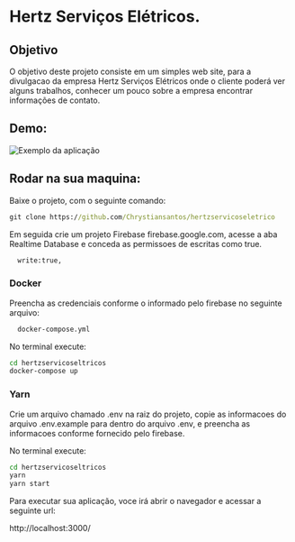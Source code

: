 # Hertz Serviços Elétricos.

## Objetivo
O objetivo deste projeto consiste em um simples web site, para a divulgacao da empresa Hertz Serviços Elétricos
onde o cliente poderá ver alguns trabalhos, conhecer um pouco sobre a empresa encontrar informações de contato.

## Demo:


![Exemplo da aplicação](./gifExample.gif)

## Rodar na sua maquina:

Baixe o projeto, com o seguinte comando:  
```bat
git clone https://github.com/Chrystiansantos/hertzservicoseletrico
```

Em seguida crie um projeto Firebase firebase.google.com, acesse a aba Realtime Database e conceda as permissoes de escritas como true.

```bat 
  write:true,
```
### Docker
Preencha as credenciais conforme o informado pelo firebase no seguinte arquivo:

```bat 
  docker-compose.yml
```

No terminal execute:  

```bat
cd hertzservicoseltricos
docker-compose up
```
### Yarn

Crie um arquivo chamado .env na raiz do projeto, copie as informacoes do arquivo .env.example para dentro do arquivo .env, e preencha as informacoes conforme fornecido pelo firebase.

No terminal execute:  

```bat
cd hertzservicoseltricos
yarn
yarn start
```

Para executar sua aplicação, voce irá abrir o navegador e acessar a seguinte url:

http://localhost:3000/
